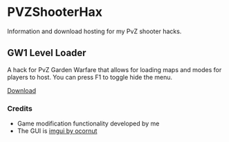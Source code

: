 # PVZShooterHax
Information and download hosting for my PvZ shooter hacks.

## GW1 Level Loader
A hack for PvZ Garden Warfare that allows for loading maps and modes for players to host. You can press F1 to toggle hide the menu.

[Download](https://github.com/NatalieWhatever/PVZShooterHax/releases/download/gw1-levelloader-1.0.1/GW1LevelLoader.dll)

### Credits
* Game modification functionality developed by me
* The GUI is [imgui by ocornut](https://github.com/ocornut/imgui)
